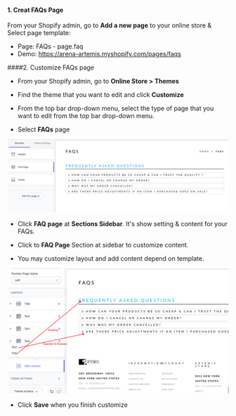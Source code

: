 #### 1. Creat FAQs Page
From your Shopify admin, go to **Add a new page** to your online store & Select page template: 

* Page: FAQs - page.faq
 * Demo: https://arena-artemis.myshopify.com/pages/faqs

####2. Customize FAQs page

* From your Shopify admin, go to **Online Store &gt; Themes**

* Find the theme that you want to edit and click **Customize**

* From the top bar drop-down menu, select the type of page that you want to edit from the top bar drop-down menu.

* Select **FAQs** page

![](/assets/faqs1.png)

* Click **FAQ page** at **Sections Sidebar**. It's show setting & content for your FAQs.

* Click to **FAQ Page** Section at sidebar to customize content.

* You may customize layout and add content depend on template.

![](/assets/faqcontent.png)

* Click **Save** when you finish customize




